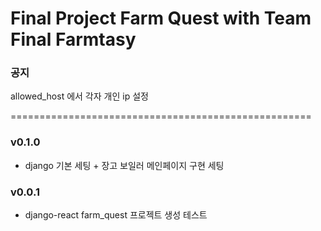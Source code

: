 # Final Project Farm Quest with Team Final Farmtasy

<!-- notice -->
### 공지

allowed_host 에서 각자 개인 ip 설정


====================================================
<!-- version -->


### v0.1.0  
- django 기본 세팅 + 장고 보일러 메인페이지 구현 세팅


### v0.0.1  
- django-react farm_quest 프로젝트 생성 테스트


